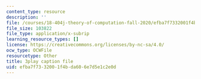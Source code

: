 ```yaml
---
content_type: resource
description: ''
file: /courses/18-404j-theory-of-computation-fall-2020/efba7f7332001f4bda606e7d5e1c2e0d_1VhnDdQsELo.srt
file_size: 103822
file_type: application/x-subrip
learning_resource_types: []
license: https://creativecommons.org/licenses/by-nc-sa/4.0/
ocw_type: OCWFile
resourcetype: Other
title: 3play caption file
uid: efba7f73-3200-1f4b-da60-6e7d5e1c2e0d
---
```


